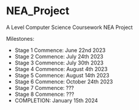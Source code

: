 # NEA_Project
A Level Computer Science Coursework NEA Project

Milestones:

- Stage 1 Commence: June 22nd 2023
- Stage 2 Commence: July 24th 2023
- Stage 3 Commence: July 30th 2023
- Stage 4 Commence: August 4th 2023
- Stage 5 Commence: August 14th 2023
- Stage 6 Commence: October 24th 2023
- Stage 7 Commence: ???
- Stage 8 Commence: ???
- COMPLETION: January 15th 2024
